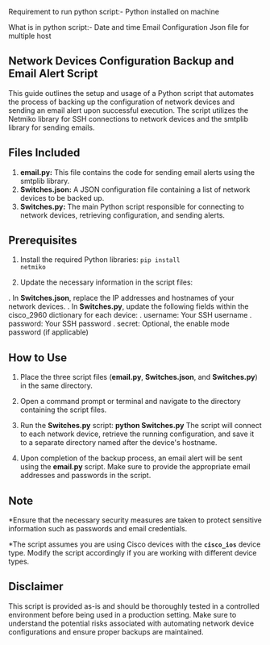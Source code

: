 Requirement to run python script:-
Python installed on machine


What is in python script:-
Date and time
Email Configuration
Json file for multiple host


## Network Devices Configuration Backup and Email Alert Script

This guide outlines the setup and usage of a Python script that automates the process of backing up the configuration of network devices and sending an email alert upon successful execution. The script utilizes the Netmiko library for SSH connections to network devices and the smtplib library for sending emails.

## Files Included

1. **email.py:** This file contains the code for sending email alerts using the smtplib library.
2. **Switches.json:** A JSON configuration file containing a list of network devices to be backed up.
3. **Switches.py:** The main Python script responsible for connecting to network devices, retrieving configuration, and sending alerts.

## Prerequisites

1. Install the required Python libraries:
    <code>pip install netmiko</code>

2. Update the necessary information in the script files:

\. In **Switches.json**, replace the IP addresses and hostnames of your network devices.
\. In **Switches.py**, update the following fields within the cisco_2960 dictionary for each device:
    \. username: Your SSH username
    \. password: Your SSH password
    \. secret: Optional, the enable mode password (if applicable)

## How to Use
1. Place the three script files (**email.py**, **Switches.json**, and **Switches.py**) in the same directory.

2. Open a command prompt or terminal and navigate to the directory containing the script files.

3. Run the **Switches.py** script:
    **python Switches.py**
    The script will connect to each network device, retrieve the running configuration, and save it to a separate directory named after the device's hostname.

4. Upon completion of the backup process, an email alert will be sent using the **email.py** script. Make sure to provide the appropriate email addresses and passwords in the script.

## Note

\*Ensure that the necessary security measures are taken to protect sensitive information such as passwords and email credentials.

\*The script assumes you are using Cisco devices with the **`cisco_ios`** device type. Modify the script accordingly if you are working with  different device types.

## Disclaimer
This script is provided as-is and should be thoroughly tested in a controlled environment before being used in a production setting. Make sure to understand the potential risks associated with automating network device configurations and ensure proper backups are maintained.